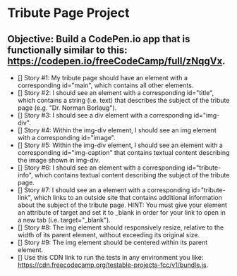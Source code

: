# Tribute Page Project #
## Objective: Build a CodePen.io app that is functionally similar to this: https://codepen.io/freeCodeCamp/full/zNqgVx. ##

- [] Story #1: My tribute page should have an element with a corresponding id="main", which contains all other elements.
- [] Story #2: I should see an element with a corresponding id="title", which contains a string (i.e. text) that describes the subject of the tribute page (e.g. "Dr. Norman Borlaug").
- [] Story #3: I should see a div element with a corresponding id="img-div".
- [] Story #4: Within the img-div element, I should see an img element with a corresponding id="image".
- [] Story #5: Within the img-div element, I should see an element with a corresponding id="img-caption" that contains textual content describing the image shown in img-div.
- [] Story #6: I should see an element with a corresponding id="tribute-info", which contains textual content describing the subject of the tribute page.
- [] Story #7: I should see an a element with a corresponding id="tribute-link", which links to an outside site that contains additional information about the subject of the tribute page. HINT: You must give your element an attribute of target and set it to _blank in order for your link to open in a new tab (i.e. target="_blank").
- [] Story #8: The img element should responsively resize, relative to the width of its parent element, without exceeding its original size.
- [] Story #9: The img element should be centered within its parent element.
- [] Use this CDN link to run the tests in any environment you like: https://cdn.freecodecamp.org/testable-projects-fcc/v1/bundle.js.